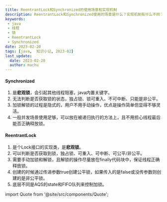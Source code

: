 ```yaml
---
title: ReentrantLock和Synchronized的使用场景和实现机制
description: ReentrantLock和Synchronized使用的场景是什么？实现机制有什么不同？
keywords:
 - java
 - 线程
 - 锁
 - ReentrantLock
 - Synchronized
date: 2023-02-20
tags: [java,  知识小记, 2023-02]
last_update:
  date: 2023-02-20
  author: machu
---
```


#### Synchronized
1. 是**悲观锁**，会引起其他线程阻塞，java内置关键字。
2. 无法判断是否获取锁的状态，独占锁、锁可重入、不可中断、只能是非公平。
3. 加锁解锁的过程是隐式的，用户不用手动操作，优点是操作简单但显得不够灵活。
4. 一般并发场景使用足够，可以放在被递归执行的方法上，且不用担心线程最后能否正确释放锁。


#### ReentrantLock

1. 是个Lock接口的实现类，是**悲观锁**。
2. 可以判断是否获取到锁，独占锁、可重入、可中断、可公平/非公平。
3. 需要手动加锁和解锁，且解锁的操作尽量放在finally代码块中，保证线程正确释放锁。
4. 创建的时候通过传进参数true创建公平锁，如果传入的是false或没传参数则创建的是非公平锁。
5. 底层不同是AQS的state和FIFO队列来控制加锁。


import Quote from '@site/src/components/Quote';

> <Quote></Quote>

